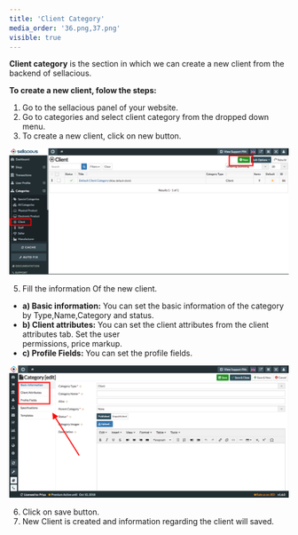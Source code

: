 ```yaml
---
title: 'Client Category'
media_order: '36.png,37.png'
visible: true
---
```


**Client category** is the section in which we can create a new client from the backend of sellacious.

**To create a new client, folow the steps:**

1. Go to the sellacious panel of your website.
2. Go to categories and select client category from the dropped down menu.
3. To create a new client, click on new button.

![](36.png)

5. Fill the information Of the new client.

*  **a) Basic information:** You can set the basic information of the category by Type,Name,Category and status.   
*  **b) Client attributes:** You can set the client attributes from the client attributes tab. Set the user  
                             permissions, price markup. 
*  **c) Profile Fields:** You can set the profile fields.
 
 ![](37.png)
 
6. Click on save button.
7. New Client is created and information regarding the client will saved.
